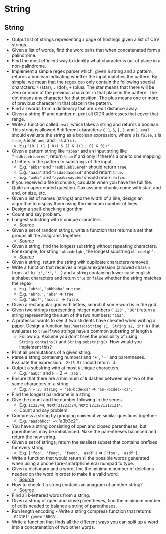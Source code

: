 # String



## String

* Output list of strings representing a page of hostings given a list of CSV strings.
* Given a list of words, find the word pairs that when concatenated form a palindrome.
* Find the most efficient way to identify what character is out of place in a non-palindrome.
* Implement a simple regex parser which, given a string and a pattern, returns a boolean indicating whether the input matches the pattern. By simple, we mean that the regex can only contain the following special characters: `*` \(star\), `.` \(dot\), `+` \(plus\). The star means that there will be zero or more of the previous character in that place in the pattern. The dot means any character for that position. The plus means one or more of previous character in that place in the pattern.
* Find all words from a dictionary that are x edit distance away.
* Given a string IP and number n, print all CIDR addresses that cover that range.
* Write a function called `eval`, which takes a string and returns a boolean. This string is allowed 6 different characters: `0`, `1`, `&`, `|`, `(`, and `)`. `eval` should evaluate the string as a boolean expression, where `0` is `false`, `1` is `true`, `&` is an `and`, and `|` is an `or`.
  * E.g `"(0 | (1 | 0)) & (1 & ((1 | 0) & 0))"`
* Given a pattern string like `"abba"` and an input string like `"redbluebluered"`, return `true` if and only if there's a one to one mapping of letters in the pattern to substrings of the input.
  * E.g. `"abba"` and `"redbluebluered"` should return `true`.
  * E.g. `"aaaa"` and `"asdasdasdasd"` should return `true`.
  * E.g. `"aabb"` and `"xyzabcxzyabc"` should return `false`.
* If you received a file in chunks, calculate when you have the full file. Quite an open-ended question. Can assume chunks come with start and end, or size, etc.
* Given a list of names \(strings\) and the width of a line, design an algorithm to display them using the minimum number of lines.
* Design a spell-checking algorithm.
* Count and say problem.
* Longest substring with `K` unique characters.
  * [Source](http://blog.gainlo.co/index.php/2016/04/12/find-the-longest-substring-with-k-unique-characters/)
* Given a set of random strings, write a function that returns a set that groups all the anagrams together.
  * [Source](http://blog.gainlo.co/index.php/2016/05/06/group-anagrams/)
* Given a string, find the longest substring without repeating characters. For example, for string `'abccdefgh'`, the longest substring is `'cdefgh'`.
  * [Source](http://blog.gainlo.co/index.php/2016/10/07/facebook-interview-longest-substring-without-repeating-characters/)
* Given a string, return the string with duplicate characters removed.
* Write a function that receives a regular expression \(allowed chars = from `'a'` to `'z'`, `'*'`, `'.'`\) and a string containing lower case english alphabet characters and return `true` or `false` whether the string matches the regex.
  * E.g. `'ab*a'`, `'abbbbba'` =&gt; `true`.
  * E.g. `'ab*b.'`, `'aba'` =&gt; `true`.
  * E.g. `'abc*'`, `'acccc'` =&gt; `false`.
* Given a rectangular grid with letters, search if some word is in the grid.
* Given two strings representing integer numbers \(`'123'` , `'30'`\) return a string representing the sum of the two numbers: `'153'`.
* A professor wants to see if two students have cheated when writing a paper. Design a function `hasCheated(String s1, String s2, int N)` that evaluates to `true` if two strings have a common substring of length `N`.
  * Follow up: Assume you don't have the possibility of using `String.contains()` and `String.substring()`. How would you implement this?
* Print all permutations of a given string.
* Parse a string containing numbers and `'+'`, `'-'` and parentheses. Evaluate the expression. `-2+(3-5)` should return `-4`.
* Output a substring with at most `K` unique characters.
  * E.g. `'aabc'` and `k` = 2 =&gt; `'aab'`.
* Ensure that there are a minimum of `N` dashes between any two of the same characters of a string.
  * E.g. `n = 2, string = 'ab-bcdecca'` =&gt; `'ab--bcdec--ca'`.
* Find the longest palindrome in a string.
* Give the count and the number following in the series.
  * E.g. `1122344`, next: `21221324`, next: `12112211121214`.
  * Count and say problem.
* Compress a string by grouping consecutive similar questions together:
  * E.g. `'aaabbbcc' =>` 'a3b3c2'\`.
* You have a string consisting of open and closed parentheses, but parentheses may be imbalanced. Make the parentheses balanced and return the new string.
* Given a set of strings, return the smallest subset that contains prefixes for every string.
  * E.g. `['foo', 'foog', 'food', 'asdf']` =&gt; `['foo', 'asdf']`.
* Write a function that would return all the possible words generated when using a phone \(pre-smartphone era\) numpad to type.
* Given a dictionary and a word, find the minimum number of deletions needed on the word in order to make it a valid word.
  * [Source](http://blog.gainlo.co/index.php/2016/04/29/minimum-number-of-deletions-of-a-string/)
* How to check if a string contains an anagram of another string?
  * [Source](http://blog.gainlo.co/index.php/2016/04/08/if-a-string-contains-an-anagram-of-another-string/)
* Find all k-lettered words from a string.
* Given a string of open and close parentheses, find the minimum number of edits needed to balance a string of parentheses.
* Run length encoding - Write a string compress function that returns `'R2G1B1'` given `'RRGB'`.
* Write a function that finds all the different ways you can split up a word into a concatenation of two other words.

